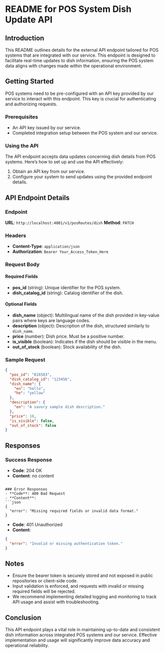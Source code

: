 
# README for POS System Dish Update API

## Introduction
This README outlines details for the external API endpoint tailored for POS systems that are integrated with our service. This endpoint is designed to facilitate real-time updates to dish information, ensuring the POS system data aligns with changes made within the operational environment.

## Getting Started
POS systems need to be pre-configured with an API key provided by our service to interact with this endpoint. This key is crucial for authenticating and authorizing requests.

### Prerequisites
- An API key issued by our service.
- Completed integration setup between the POS system and our service.

### Using the API
The API endpoint accepts data updates concerning dish details from POS systems. Here’s how to set up and use the API effectively:

1. Obtain an API key from our service.
2. Configure your system to send updates using the provided endpoint details.

## API Endpoint Details

### Endpoint
**URL**: `http://localhost:4001/v1/posRoutes/dish`
**Method**: `PATCH`

### Headers
- **Content-Type**: `application/json`
- **Authorization**: `Bearer Your_Access_Token_Here`

### Request Body
#### Required Fields
- **pos_id** (string): Unique identifier for the POS system.
- **dish_catalog_id** (string): Catalog identifier of the dish.

#### Optional Fields
- **dish_name** (object): Multilingual name of the dish provided in key-value pairs where keys are language codes.
- **description** (object): Description of the dish, structured similarly to `dish_name`.
- **price** (number): Dish price. Must be a positive number.
- **is_visible** (boolean): Indicates if the dish should be visible in the menu.
- **out_of_stock** (boolean): Stock availability of the dish.

### Sample Request
```json
{
  "pos_id": "816583",
  "dish_catalog_id": "123456",
  "dish_name": {
    "en": "hello",
    "he": "yellow"
  },
  "description": {
    "en": "A savory sample dish description."
  },
  "price": 10,
  "is_visible": false,
  "out_of_stock": false
}
```

## Responses
### Success Response
- **Code**: 204 OK
- **Content**: no content
```

### Error Responses
- **Code**: 400 Bad Request
- **Content**:
```json
{
  "error": "Missing required fields or invalid data format."
}
```

- **Code**: 401 Unauthorized
- **Content**:
```json
{
  "error": "Invalid or missing authentication token."
}
```

## Notes
- Ensure the bearer token is securely stored and not exposed in public repositories or client-side code.
- Input validation is enforced, and requests with invalid or missing required fields will be rejected.
- We recommend implementing detailed logging and monitoring to track API usage and assist with troubleshooting.

## Conclusion
This API endpoint plays a vital role in maintaining up-to-date and consistent dish information across integrated POS systems and our service. Effective implementation and usage will significantly improve data accuracy and operational reliability.
